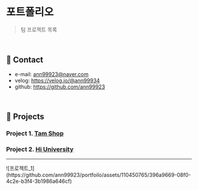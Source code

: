 # 포트폴리오
>팀 프로젝트 목록

</br>

## :pushpin: Contact
- e-mail: ann99923@naver.com
- velog: https://velog.io/@ann99934
- github: https://github.com/ann99923

</br>

## :pushpin: Projects
### Project 1. [Tam Shop](https://github.com/ann99923/Tam-shop.git)
### Project 2. [Hi University](https://github.com/ann99923/Hi-University.git)
<hr>
![프로젝트_1](https://github.com/ann99923/portfoilo/assets/110450765/396a9669-08f0-4c2e-b3f4-3b1986a646cf)

